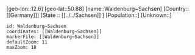 ﻿---
location: [50.88,12.6]
mapzoom: [7,12] 
mapmarker: city 
type: City
tags:
- geo/City


SpocWebEntityId: 35408
isDeleted: false
confidential: public

---
[geo-lon::12.6]
[geo-lat::50.88]
[name::Waldenburg~Sachsen]
[Country::[[Germany]]]
[State :: [[../../Sachsen]] ]
[Population::]
[Unknown::]


```leaflet
id: Waldenburg~Sachsen
coordinates: [[Waldenburg~Sachsen]]
markerFile: [[Waldenburg~Sachsen]]
defaultZoom: 11 
maxZoom: 18
```
